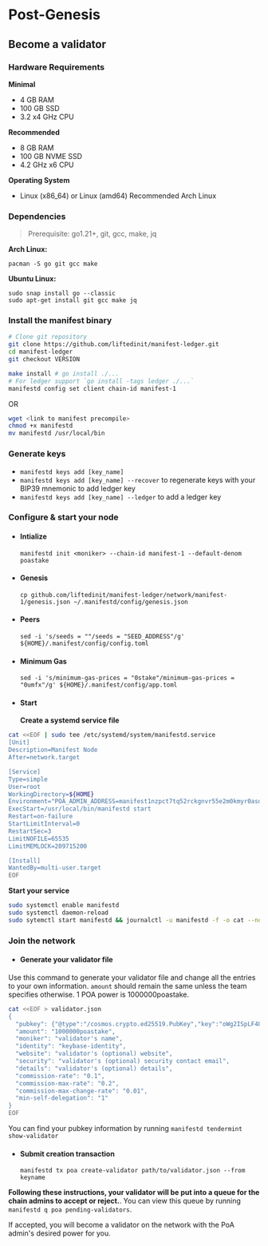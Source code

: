 # Post-Genesis

## Become a validator

### Hardware Requirements

**Minimal**

- 4 GB RAM
- 100 GB SSD
- 3.2 x4 GHz CPU

**Recommended**

- 8 GB RAM
- 100 GB NVME SSD
- 4.2 GHz x6 CPU

**Operating System**

- Linux (x86_64) or Linux (amd64) Recommended Arch Linux

### Dependencies

> Prerequisite: go1.21+, git, gcc, make, jq

**Arch Linux:**

```
pacman -S go git gcc make
```

**Ubuntu Linux:**

```
sudo snap install go --classic
sudo apt-get install git gcc make jq
```

### Install the manifest binary

```bash
# Clone git repository
git clone https://github.com/liftedinit/manifest-ledger.git
cd manifest-ledger
git checkout VERSION

make install # go install ./...
# For ledger support `go install -tags ledger ./...`
manifestd config set client chain-id manifest-1
```

OR

```bash
wget <link to manifest precompile>
chmod +x manifestd
mv manifestd /usr/local/bin
```

### Generate keys

- `manifestd keys add [key_name]`
- `manifestd keys add [key_name] --recover` to regenerate keys with your BIP39 mnemonic to add ledger key
- `manifestd keys add [key_name] --ledger` to add a ledger key

### Configure & start your node

- #### Intialize
  `manifestd init <moniker> --chain-id manifest-1 --default-denom poastake`
- #### Genesis
  `cp github.com/liftedinit/manifest-ledger/network/manifest-1/genesis.json ~/.manifestd/config/genesis.json`
- #### Peers
  `sed -i 's/seeds = ""/seeds = "SEED_ADDRESS"/g' ${HOME}/.manifest/config/config.toml`
- #### Minimum Gas
  `sed -i 's/minimum-gas-prices = "0stake"/minimum-gas-prices = "0umfx"/g' ${HOME}/.manifest/config/app.toml`
- #### Start
  **Create a systemd service file**

```bash
cat <<EOF | sudo tee /etc/systemd/system/manifestd.service
[Unit]
Description=Manifest Node
After=network.target

[Service]
Type=simple
User=root
WorkingDirectory=${HOME}
Environment="POA_ADMIN_ADDRESS=manifest1nzpct7tq52rckgnvr55e2m0kmyr0asdrgayq9p"
ExecStart=/usr/local/bin/manifestd start
Restart=on-failure
StartLimitInterval=0
RestartSec=3
LimitNOFILE=65535
LimitMEMLOCK=209715200

[Install]
WantedBy=multi-user.target
EOF
```

**Start your service**

```bash
sudo systemctl enable manifestd
sudo systemctl daemon-reload
sudo sytemctl start manifestd && journalctl -u manifestd -f -o cat --no-hostname
```

### Join the network

- #### Generate your validator file

Use this command to generate your validator file and change all the entries to your own information. `amount` should remain the same unless the team specifies otherwise. 1 POA power is 1000000poastake.

```bash
cat <<EOF > validator.json
{
  "pubkey": {"@type":"/cosmos.crypto.ed25519.PubKey","key":"oWg2ISpLF405Jcm2vXV+2v4fnjodh6aafuIdeoW+rUw="},
  "amount": "1000000poastake",
  "moniker": "validator's name",
  "identity": "keybase-identity",
  "website": "validator's (optional) website",
  "security": "validator's (optional) security contact email",
  "details": "validator's (optional) details",
  "commission-rate": "0.1",
  "commission-max-rate": "0.2",
  "commission-max-change-rate": "0.01",
  "min-self-delegation": "1"
}
EOF

```

You can find your pubkey information by running `manifestd tendermint show-validator`

- #### Submit creation transaction
  `manifestd tx poa create-validator path/to/validator.json --from keyname`

**Following these instructions, your validator will be put into a queue for the chain admins to accept or reject.**. You can view this queue by running `manifestd q poa pending-validators`.

If accepted, you will become a validator on the network with the PoA admin's desired power for you.

